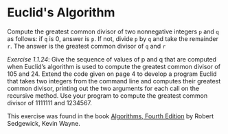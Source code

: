 # Euclid's Algorithm

Compute the greatest common divisor of two nonnegative integers `p` and `q` as 
follows: if `q` is 0, answer is `p`. If not, divide `p` by `q` and take the 
remainder `r`. The answer is the greatest common divisor of `q` and `r`

*Exercise 1.1.24*: Give the sequence of values of p and q that are computed 
when Euclid’s algorithm is used to compute the greatest common divisor of 105 
and 24. Extend the code given on page 4 to develop a program Euclid that takes 
two integers from the command line and computes their greatest common divisor, 
printing out the two arguments for each call on the recursive method. Use your 
program to compute the greatest common divisor of 1111111 and 1234567.

This exercise was found in the book 
[Algorithms, Fourth Edition](https://www.goodreads.com/book/show/10803540-algorithms) 
by Robert Sedgewick, Kevin Wayne.

